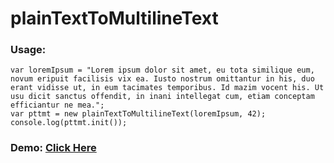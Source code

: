# plainTextToMultilineText
### Usage:
    var loremIpsum = "Lorem ipsum dolor sit amet, eu tota similique eum, novum eripuit facilisis vix ea. Iusto nostrum omittantur in his, duo erant vidisse ut, in eum tacimates temporibus. Id mazim vocent his. Ut usu dicit sanctus offendit, in inani intellegat cum, etiam conceptam efficiantur ne mea.";
    var pttmt = new plainTextToMultilineText(loremIpsum, 42);
    console.log(pttmt.init());
### Demo: <a href="https://jsfiddle.net/k3nsei/k1k6ebze/embedded/result/" target="_blank" title="Demo URL">Click Here</a>
